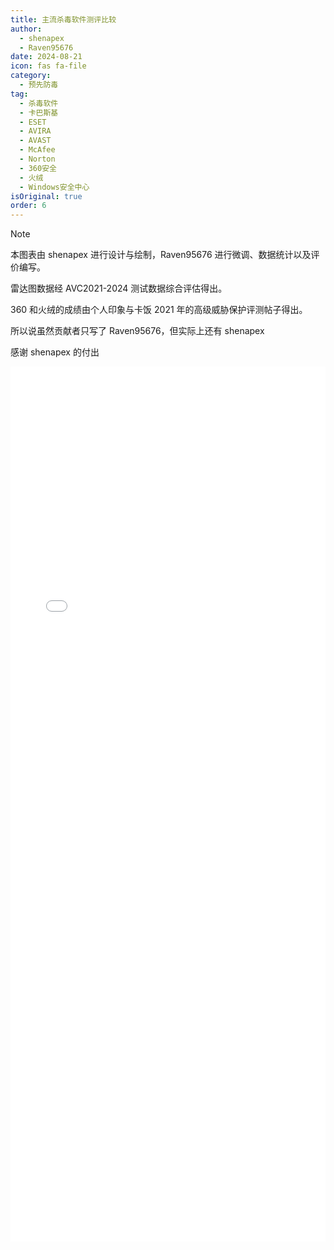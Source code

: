 ```yaml
---
title: 主流杀毒软件测评比较
author:
  - shenapex
  - Raven95676
date: 2024-08-21
icon: fas fa-file
category:
  - 预先防毒
tag:
  - 杀毒软件
  - 卡巴斯基
  - ESET
  - AVIRA
  - AVAST
  - McAfee
  - Norton
  - 360安全
  - 火绒
  - Windows安全中心
isOriginal: true
order: 6
---
```


> [!note]
> 本图表由 shenapex 进行设计与绘制，Raven95676 进行微调、数据统计以及评价编写。
>
> 雷达图数据经 AVC2021-2024 测试数据综合评估得出。
>
> 360 和火绒的成绩由个人印象与卡饭 2021 年的高级威胁保护评测帖子得出。
>
> 所以说虽然贡献者只写了 Raven95676，但实际上还有 shenapex
>
> 感谢 shenapex 的付出

<iframe src="/antivirus-comparison.html"
        width="100%" height="1400" frameborder="0">
</iframe>

